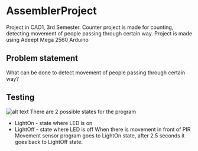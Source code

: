 # AssemblerProject
Project in CAO1, 3rd Semester. Counter project is made for counting, detecting movement of people passing through certain way.
Project is made using Adeept Mega 2560 Arduino
## Problem statement
What can be done to detect movement of people passing through certain way?
## Testing
![alt text](https://raw.githubusercontent.com/gundarsv/asm-project/master/StateMachine.png)
There are 2 possible states for the program
* LightOn - state where LED is on
* LightOff - state where LED is off
When there is movement in front of PIR Movement sensor program goes to LightOn state, after 2.5 seconds it goes back to LightOff state.


